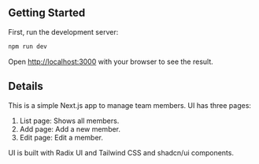 ## Getting Started

First, run the development server:

```bash
npm run dev
```

Open [http://localhost:3000](http://localhost:3000) with your browser to see the result.

## Details

This is a simple Next.js app to manage team members. UI has three pages:

1. List page: Shows all members.
2. Add page: Add a new member.
3. Edit page: Edit a member.

UI is built with Radix UI and Tailwind CSS and shadcn/ui components.